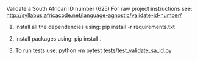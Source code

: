 Validate a South African ID number (625)
For raw project instructions see: http://syllabus.africacode.net/language-agnostic/validate-id-number/

1. Install all the dependencies using:
    pip install -r requirements.txt

2. Install packages using:
    pip install .

2. To run tests use:
    python -m pytest tests/test_validate_sa_id.py